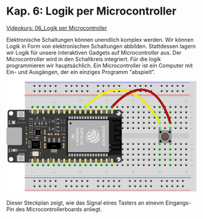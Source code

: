 # Kap. 6: Logik per Microcontroller

[Videokurs: 06_Logik per Microcontroller](https://youtu.be/TRqyVxJVdrs?si=asa4xV4VXf-ZDZqz)

Elektronische Schaltungen können unendlich komplex werden. Wir können Logik in Form von elektronischen Schaltungen abbilden. Stattdessen lagern wir Logik für unsere interaktiven Gadgets auf Microcontroller aus. Der Microcontroller wird in den Schaltkreis integriert. Für die logik programmieren wir hauptsächlich.
Ein Microcontroller ist ein Computer mit Ein- und Ausgängen, der ein einziges Programm "abspielt”.

![Steckplan](Button_MC.png)

Dieser Steckplan zeigt, wie das Signal eines Tasters an einevm Eingangs-Pin des Microcontrollerboards anliegt. 